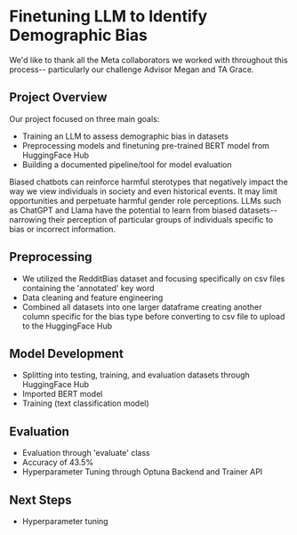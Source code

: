 # Finetuning LLM to Identify Demographic Bias

We'd like to thank all the Meta collaborators we worked with throughout this process-- particularly our challenge Advisor Megan and TA Grace.

## Project Overview

Our project focused on three main goals:

- Training an LLM to assess demographic bias in datasets
- Preprocessing models and finetuning pre-trained BERT model from HuggingFace Hub
- Building a documented pipeline/tool for model evaluation

Biased chatbots can reinforce harmful sterotypes that negatively impact the way we view individuals in society and even historical events. It may limit opportunities and perpetuate harmful gender role perceptions. LLMs such as ChatGPT and Llama have the potential to learn from biased datasets-- narrowing their perception of particular groups of individuals specific to bias or incorrect information.

## Preprocessing

- We utilized the RedditBias dataset and focusing specifically on csv files containing the 'annotated' key word
- Data cleaning and feature engineering
- Combined all datasets into one larger dataframe creating another column specific for the bias type before converting to csv file to upload to the HuggingFace Hub

## Model Development

- Splitting into testing, training, and evaluation datasets through HuggingFace Hub
- Imported BERT model
- Training (text classification model)

## Evaluation

- Evaluation through 'evaluate' class
- Accuracy of 43.5%
- Hyperparameter Tuning through Optuna Backend and Trainer API

## Next Steps

- Hyperparameter tuning 

